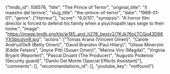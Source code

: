 {"tmdb_id": 108576, "title": "The Prince of Terror", "original_title": "Il maestro del terrore", "slug_title": "the-prince-of-terror", "date": "1988-01-01", "genre": ["Horreur"], "score": "6.0/10", "synopsis": "A horror film director is forced to defend his family when a psychopath lays seige to their home.", "image": "https://image.tmdb.org/t/p/w185_and_h278_bestv2/7KJk76oLTCQq43D96YXSblcdvnR.jpg", "actors": ["Tomas Arana (Vincent Omen)", "Carole Andr\u00e9 (Betty Omen)", "David Brandon (Paul Hilary)", "Ulisse Minervini (Eddie Felsen)", "Joyce Pitti (Susan Omen)", "Marina Viro (Magda)", "Virginia Bryant (Reporter)", "Pascal Druant (The Producer)", "Augusto Poderosi (Security guard)", "Danilo Del Monte (Special Effects Assistant)"], "comments": [], "recommandations_id": [], "youtube_key": "notfound"}
